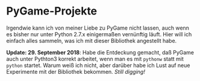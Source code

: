 # PyGame-Projekte

Irgendwie kann ich von meiner Liebe zu PyGame nicht lassen, auch wenn es bisher nur unter Python 2.7.x einigermaßen vernünftig läuft. Hier will ich einfach alles sammeln, was ich mit dieser Bibliothek angestellt habe.

**Update: 29. September 2018**: Habe die Entdeckung gemacht, daß PyGame auch unter Pythton3 korrekt arbeitet, wenn man es mit `pythonw` statt mit `python` startet. Warum weiß ich nicht, aber darüber habe ich Lust auf neue Experimente mit der Bibliothek bekommen. *Still digging!*
